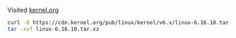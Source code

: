 Visited [kernel.org](https://kernel.org/)

```sh
curl -O https://cdn.kernel.org/pub/linux/kernel/v6.x/linux-6.16.10.tar.xz
tar -xvf linux-6.16.10.tar.xz
```
